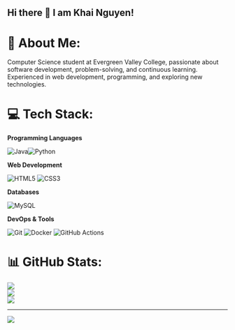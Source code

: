 ## Hi there 👋 I am Khai Nguyen!

# 💫 About Me:
Computer Science student at Evergreen Valley College, passionate about software development, problem-solving, and continuous learning. Experienced in web development, programming, and exploring new technologies.

# 💻 Tech Stack:

**Programming Languages**

![Java](https://img.shields.io/badge/java-%23ED8B00.svg?style=for-the-badge&logo=java&logoColor=white)![Python](https://img.shields.io/badge/python-3670A0?style=for-the-badge&logo=python&logoColor=ffdd54)

**Web Development**

![HTML5](https://img.shields.io/badge/html5-%23E34F26.svg?style=for-the-badge&logo=html5&logoColor=white) ![CSS3](https://img.shields.io/badge/css3-%231572B6.svg?style=for-the-badge&logo=css3&logoColor=white) 

**Databases**

![MySQL](https://img.shields.io/badge/mysql-4479A1.svg?style=for-the-badge&logo=mysql&logoColor=white) 

**DevOps & Tools**

![Git](https://img.shields.io/badge/git-%23F05033.svg?style=for-the-badge&logo=git&logoColor=white) ![Docker](https://img.shields.io/badge/docker-%230db7ed.svg?style=for-the-badge&logo=docker&logoColor=white) ![GitHub Actions](https://img.shields.io/badge/github%20actions-%232671E5.svg?style=for-the-badge&logo=githubactions&logoColor=white)

# 📊 GitHub Stats:
![](https://github-readme-stats.vercel.app/api?username=khainguyen21&theme=dark&hide_border=false&include_all_commits=true&count_private=true)<br/>
![](https://github-readme-streak-stats.herokuapp.com/?user=khainguyen21&theme=dark&hide_border=false)<br/>
![](https://github-readme-stats.vercel.app/api/top-langs/?username=khainguyen21&theme=dark&hide_border=false&include_all_commits=true&count_private=true&layout=compact)

---
[![](https://visitcount.itsvg.in/api?id=khainguyen21&icon=0&color=8)](https://visitcount.itsvg.in)

<!-- Portfolio: https://portfolly.io/khainguyen21 -->
